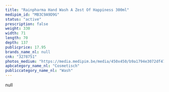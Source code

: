 ```yaml
---
title: "Rainpharma Hand Wash A Zest Of Happiness 300ml"
medipim_id: "MB3C9A9D9G"
status: "active"
prescription: false
weight: 330
width: 71
length: 70
depth: 137
publicprice: 17.95
brands_name_nl: null
cnk: "3278751"
photos_medium: "https://media.medipim.be/media/450x450/b9a1794e3072df47332d54769c60feb7d82235b5.jpg"
apbcategory_name_nl: "Cosmetisch"
publiccategory_name_nl: "Wash"
---
```

null
